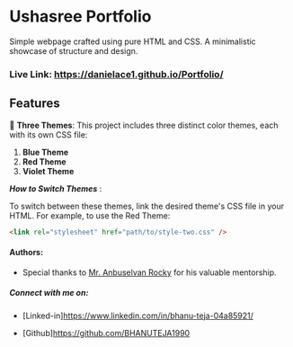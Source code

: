 # Ushasree Portfolio

Simple webpage crafted using pure HTML and CSS. A minimalistic showcase of structure and design.

### Live Link: https://danielace1.github.io/Portfolio/

## Features

🎨 **Three Themes**: This project includes three distinct color themes, each with its own CSS file:

1. **Blue Theme**
2. **Red Theme**
3. **Violet Theme**

**_How to Switch Themes_** :

To switch between these themes, link the desired theme's CSS file in your HTML. For example, to use the Red Theme:

```html
<link rel="stylesheet" href="path/to/style-two.css" />
```

#### Authors:

- Special thanks to [Mr. Anbuselvan
  Rocky](https://github.com/anburocky3) for his valuable mentorship.

##### Connect with me on:

- [Linked-in]https://www.linkedin.com/in/bhanu-teja-04a85921/

- [Github]https://github.com/BHANUTEJA1990
